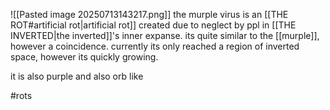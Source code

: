 ![[Pasted image 20250713143217.png]]
the murple virus is an [[THE ROT#artificial rot|artificial rot]] created due to neglect by ppl in [[THE INVERTED|the inverted]]'s inner expanse. its quite similar to the [[murple]], however a coincidence. currently its only reached a region of inverted space, however its quickly growing.

it is also purple and also orb like

#rots 